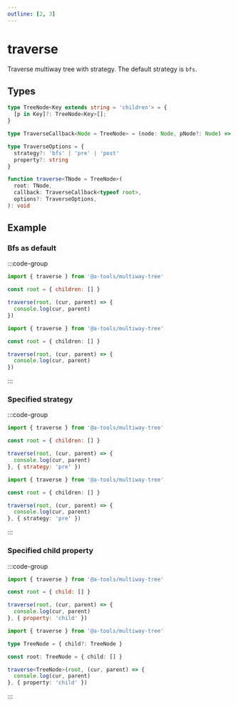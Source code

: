 ```yaml
---
outline: [2, 3]
---
```


# traverse

Traverse multiway tree with strategy. The default strategy is `bfs`.

## Types

```ts
type TreeNode<Key extends string = 'children'> = {
  [p in Key]?: TreeNode<Key>[];
}

type TraverseCallback<Node = TreeNode> = (node: Node, pNode?: Node) => void

type TraverseOptions = {
  strategy?: 'bfs' | 'pre' | 'post'
  property?: string
}

function traverse<TNode = TreeNode>(
  root: TNode,
  callback: TraverseCallback<typeof root>,
  options?: TraverseOptions,
): void
```

## Example

### Bfs as default

:::code-group

```js [javascript]
import { traverse } from '@a-tools/multiway-tree'

const root = { children: [] }

traverse(root, (cur, parent) => {
  console.log(cur, parent)
})
```

```ts [typescript]
import { traverse } from '@a-tools/multiway-tree'

const root = { children: [] }

traverse(root, (cur, parent) => {
  console.log(cur, parent)
})
```

:::

### Specified strategy

:::code-group

```js [javascript]
import { traverse } from '@a-tools/multiway-tree'

const root = { children: [] }

traverse(root, (cur, parent) => {
  console.log(cur, parent)
}, { strategy: 'pre' })
```

```ts [typescript]
import { traverse } from '@a-tools/multiway-tree'

const root = { children: [] }

traverse(root, (cur, parent) => {
  console.log(cur, parent)
}, { strategy: 'pre' })
```

:::

### Specified child property

:::code-group

```js [javascript]
import { traverse } from '@a-tools/multiway-tree'

const root = { child: [] }

traverse(root, (cur, parent) => {
  console.log(cur, parent)
}, { property: 'child' })
```

```ts [typescript]
import { traverse } from '@a-tools/multiway-tree'

type TreeNode = { child?: TreeNode }

const root: TreeNode = { child: [] }

traverse<TreeNode>(root, (cur, parent) => {
  console.log(cur, parent)
}, { property: 'child' })
```

:::
